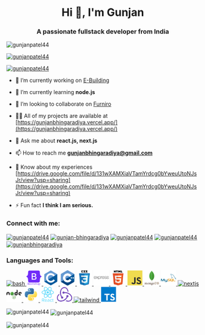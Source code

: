 <h1 align="center">Hi 👋, I'm Gunjan</h1>
<h3 align="center">A passionate fullstack developer from India</h3>

<p align="left"> <img src="https://komarev.com/ghpvc/?username=gunjanpatel44&label=Profile%20views&color=0e75b6&style=flat" alt="gunjanpatel44" /> </p>

<p align="left"> <a href="https://github.com/ryo-ma/github-profile-trophy"><img src="https://github-profile-trophy.vercel.app/?username=gunjanpatel44" alt="gunjanpatel44" /></a> </p>

<p align="left"> <a href="https://twitter.com/gunjanpatel44" target="blank"><img src="https://img.shields.io/twitter/follow/gunjanpatel44?logo=twitter&style=for-the-badge" alt="gunjanpatel44" /></a> </p>

- 🔭 I’m currently working on [E-Building](https://www.app.ebuilding.in/login)

- 🌱 I’m currently learning **node.js**

- 👯 I’m looking to collaborate on [Furniro](https://furniro-next.vercel.app/)

- 👨‍💻 All of my projects are available at [https://gunjanbhingaradiya.vercel.app/](https://gunjanbhingaradiya.vercel.app/)

- 💬 Ask me about **react.js, next.js**

- 📫 How to reach me **gunjanbhingaradiya@gmail.com**

- 📄 Know about my experiences [https://drive.google.com/file/d/131wXAMXiaVTamYrdcg0bYweuUtoNJsJr/view?usp=sharing](https://drive.google.com/file/d/131wXAMXiaVTamYrdcg0bYweuUtoNJsJr/view?usp=sharing)

- ⚡ Fun fact **I think I am serious.**

<h3 align="left">Connect with me:</h3>
<p align="left">
<a href="https://twitter.com/gunjanpatel44" target="blank"><img align="center" src="https://raw.githubusercontent.com/rahuldkjain/github-profile-readme-generator/master/src/images/icons/Social/twitter.svg" alt="gunjanpatel44" height="30" width="40" /></a>
<a href="https://linkedin.com/in/gunjan-bhingaradiya" target="blank"><img align="center" src="https://raw.githubusercontent.com/rahuldkjain/github-profile-readme-generator/master/src/images/icons/Social/linked-in-alt.svg" alt="gunjan-bhingaradiya" height="30" width="40" /></a>
<a href="https://codesandbox.com/gunjanpatel44" target="blank"><img align="center" src="https://raw.githubusercontent.com/rahuldkjain/github-profile-readme-generator/master/src/images/icons/Social/codesandbox.svg" alt="gunjanpatel44" height="30" width="40" /></a>
<a href="https://instagram.com/gunjanpatel44" target="blank"><img align="center" src="https://raw.githubusercontent.com/rahuldkjain/github-profile-readme-generator/master/src/images/icons/Social/instagram.svg" alt="gunjanpatel44" height="30" width="40" /></a>
<a href="https://www.leetcode.com/gunjanbhingaradiya" target="blank"><img align="center" src="https://raw.githubusercontent.com/rahuldkjain/github-profile-readme-generator/master/src/images/icons/Social/leet-code.svg" alt="gunjanbhingaradiya" height="30" width="40" /></a>
</p>

<h3 align="left">Languages and Tools:</h3>
<p align="left"> <a href="https://www.gnu.org/software/bash/" target="_blank" rel="noreferrer"> <img src="https://www.vectorlogo.zone/logos/gnu_bash/gnu_bash-icon.svg" alt="bash" width="40" height="40"/> </a> <a href="https://getbootstrap.com" target="_blank" rel="noreferrer"> <img src="https://raw.githubusercontent.com/devicons/devicon/master/icons/bootstrap/bootstrap-plain-wordmark.svg" alt="bootstrap" width="40" height="40"/> </a> <a href="https://www.cprogramming.com/" target="_blank" rel="noreferrer"> <img src="https://raw.githubusercontent.com/devicons/devicon/master/icons/c/c-original.svg" alt="c" width="40" height="40"/> </a> <a href="https://www.w3schools.com/cpp/" target="_blank" rel="noreferrer"> <img src="https://raw.githubusercontent.com/devicons/devicon/master/icons/cplusplus/cplusplus-original.svg" alt="cplusplus" width="40" height="40"/> </a> <a href="https://www.w3schools.com/css/" target="_blank" rel="noreferrer"> <img src="https://raw.githubusercontent.com/devicons/devicon/master/icons/css3/css3-original-wordmark.svg" alt="css3" width="40" height="40"/> </a> <a href="https://expressjs.com" target="_blank" rel="noreferrer"> <img src="https://raw.githubusercontent.com/devicons/devicon/master/icons/express/express-original-wordmark.svg" alt="express" width="40" height="40"/> </a> <a href="https://www.w3.org/html/" target="_blank" rel="noreferrer"> <img src="https://raw.githubusercontent.com/devicons/devicon/master/icons/html5/html5-original-wordmark.svg" alt="html5" width="40" height="40"/> </a> <a href="https://developer.mozilla.org/en-US/docs/Web/JavaScript" target="_blank" rel="noreferrer"> <img src="https://raw.githubusercontent.com/devicons/devicon/master/icons/javascript/javascript-original.svg" alt="javascript" width="40" height="40"/> </a> <a href="https://www.mongodb.com/" target="_blank" rel="noreferrer"> <img src="https://raw.githubusercontent.com/devicons/devicon/master/icons/mongodb/mongodb-original-wordmark.svg" alt="mongodb" width="40" height="40"/> </a> <a href="https://www.mysql.com/" target="_blank" rel="noreferrer"> <img src="https://raw.githubusercontent.com/devicons/devicon/master/icons/mysql/mysql-original-wordmark.svg" alt="mysql" width="40" height="40"/> </a> <a href="https://nextjs.org/" target="_blank" rel="noreferrer"> <img src="https://cdn.worldvectorlogo.com/logos/nextjs-2.svg" alt="nextjs" width="40" height="40"/> </a> <a href="https://nodejs.org" target="_blank" rel="noreferrer"> <img src="https://raw.githubusercontent.com/devicons/devicon/master/icons/nodejs/nodejs-original-wordmark.svg" alt="nodejs" width="40" height="40"/> </a> <a href="https://www.python.org" target="_blank" rel="noreferrer"> <img src="https://raw.githubusercontent.com/devicons/devicon/master/icons/python/python-original.svg" alt="python" width="40" height="40"/> </a> <a href="https://reactjs.org/" target="_blank" rel="noreferrer"> <img src="https://raw.githubusercontent.com/devicons/devicon/master/icons/react/react-original-wordmark.svg" alt="react" width="40" height="40"/> </a> <a href="https://redux.js.org" target="_blank" rel="noreferrer"> <img src="https://raw.githubusercontent.com/devicons/devicon/master/icons/redux/redux-original.svg" alt="redux" width="40" height="40"/> </a> <a href="https://tailwindcss.com/" target="_blank" rel="noreferrer"> <img src="https://www.vectorlogo.zone/logos/tailwindcss/tailwindcss-icon.svg" alt="tailwind" width="40" height="40"/> </a> <a href="https://www.typescriptlang.org/" target="_blank" rel="noreferrer"> <img src="https://raw.githubusercontent.com/devicons/devicon/master/icons/typescript/typescript-original.svg" alt="typescript" width="40" height="40"/> </a> </p>

<p><img align="left" src="https://github-readme-stats.vercel.app/api/top-langs?username=gunjanpatel44&show_icons=true&locale=en&layout=compact" alt="gunjanpatel44" /></p>

<p>&nbsp;<img align="center" src="https://github-readme-stats.vercel.app/api?username=gunjanpatel44&show_icons=true&locale=en" alt="gunjanpatel44" /></p>

<p><img align="center" src="https://github-readme-streak-stats.herokuapp.com/?user=gunjanpatel44&" alt="gunjanpatel44" /></p>
